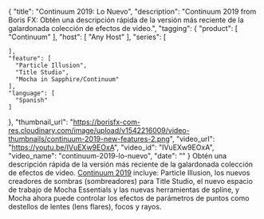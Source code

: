 {
  "title": "Continuum 2019: Lo Nuevo",
  "description": "Continuum 2019 from Boris FX: Obtén una descripción rápida de la versión más reciente de la galardonada colección de efectos de video.",
  "tagging": {
    "product": [
      "Continuum"
    ],
    "host": [
      "Any Host"
    ],
    "series": [

    ],
    "feature": [
      "Particle Illusion",
      "Title Studio",
      "Mocha in Sapphire/Continuum"
    ],
    "language": [
      "Spanish"
    ]
  },
  "thumbnail_url": "https://borisfx-com-res.cloudinary.com/image/upload/v1542216009/video-thumbnails/continuum-2019-new-features-2.png",
  "video_url": "https://youtu.be/IVuEXw9EOxA",
  "video_id": "IVuEXw9EOxA",
  "video_name": "continuum-2019-lo-nuevo",
  "date": ""
}
Obtén una descripción rápida de la versión más reciente de la galardonada colección de efectos de video. [Continuum 2019](https://borisfx.com/products/continuum/ "Boris FX - Continuum") incluye: Particle Illusion, los nuevos creadores de sombras (sombreadores) para Title Studio, el nuevo espacio de trabajo de Mocha Essentials y las nuevas herramientas de spline, y Mocha ahora puede controlar los efectos de parámetros de puntos como destellos de lentes (lens flares), focos y rayos.  
